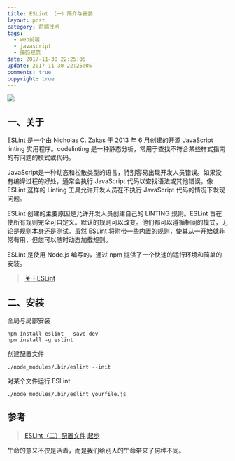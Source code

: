 ```yaml
---
title: ESLint （一）简介与安装
layout: post
category: 前端技术
tags:
  - web前端
  - javascript
  - 编码规范
date: 2017-11-30 22:25:05
update: 2017-11-30 22:25:05
comments: true
copyright: true
---
```


![](https://upload-images.jianshu.io/upload_images/7295449-fc178e0811917b85.png?imageMogr2/auto-orient/strip%7CimageView2/2/w/1240)

## 一、关于
ESLint 是一个由 Nicholas C. Zakas 于 2013 年 6 月创建的开源 JavaScript linting 实用程序。codelinting 是一种静态分析，常用于查找不符合某些样式指南的有问题的模式或代码。

JavaScript是一种动态和松散类型的语言，特别容易出现开发人员错误。如果没有编译过程的好处，通常会执行 JavaScript 代码以查找语法或其他错误。像 ESLint 这样的 Linting 工具允许开发人员在不执行 JavaScript 代码的情况下发现问题。

ESLint 创建的主要原因是允许开发人员创建自己的 LINTING 规则。ESLint 旨在使所有规则完全可自定义。默认的规则可以改变。他们都可以遵循相同的模式，无论是规则本身还是测试。虽然 ESLint 将附带一些内置的规则，使其从一开始就非常有用，但您可以随时动态加载规则。

ESLint 是使用 Node.js 编写的，通过 npm 提供了一个快速的运行环境和简单的安装。

>[关于ESLint](https://eslint.org/docs/about/)

<!-- more -->

## 二、安装
全局与局部安装
```git
npm install eslint --save-dev
npm install -g eslint
```

创建配置文件
```git
./node_modules/.bin/eslint --init
```

对某个文件运行 ESLint
```git
./node_modules/.bin/eslint yourfile.js
```
## 参考
>[ESLint（二）配置文件](https://destinytaoer.cn/b0fbee66)
[起步](https://eslint.org/docs/user-guide/getting-started)

<common-Quote>生命的意义不仅是活着，而是我们给别人的生命带来了何种不同。</common-Quote>